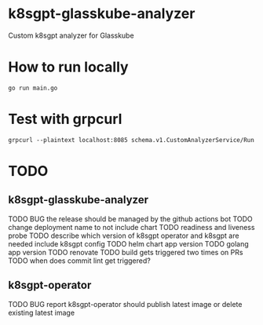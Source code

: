 # k8sgpt-glasskube-analyzer
Custom k8sgpt analyzer for Glasskube

# How to run locally

```
go run main.go
```

# Test with grpcurl

```
grpcurl --plaintext localhost:8085 schema.v1.CustomAnalyzerService/Run
```

# TODO

## k8sgpt-glasskube-analyzer
TODO BUG the release should be managed by the github actions bot
TODO change deployment name to not include chart
TODO readiness and liveness probe
TODO describe which version of k8sgpt operator and k8sgpt are needed
  include k8sgpt config
TODO helm chart app version
TODO golang app version
TODO renovate
TODO build gets triggered two times on PRs
TODO when does commit lint get triggered?

## k8sgpt-operator
TODO BUG report k8sgpt-operator should publish latest image or delete existing latest image